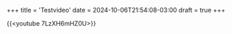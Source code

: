 +++
title = 'Testvideo'
date = 2024-10-06T21:54:08-03:00
draft = true
+++

{{<youtube 7LzXH6mHZ0U>}}